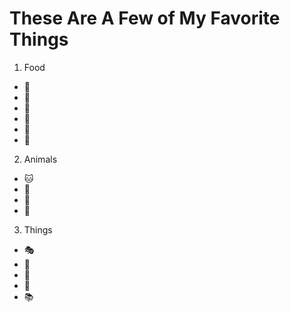 # These Are A Few of My Favorite Things

1. Food
 * :pizza:
 * :sushi:
 * :spaghetti:
 * :tea:
 * :icecream:
 * :apple:
2. Animals
 * :cat:
 * :dog:
 * :koala:
 * :rabbit:
3. Things
 * :performing_arts:
 * :movie_camera:
 * :rose:
 * :bath:
 * :books:
